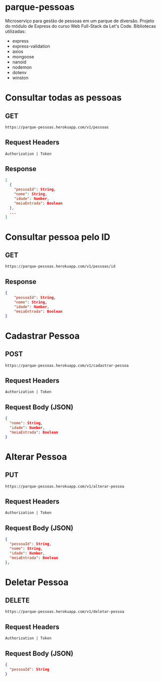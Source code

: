 # parque-pessoas

Microserviço para gestão de pessoas em um parque de diversão. Projeto do módulo de Express do curso Web Full-Stack da Let's Code. Bibliotecas utilizadas:

- express
- express-validation
- axios
- mongoose
- nanoid
- nodemon
- dotenv
- winston

# Consultar todas as pessoas

## **GET**

```
https://parque-pessoas.herokuapp.com/v1/pessoas
```

## **Request Headers**

```
Authorization | Token
```

## **Response**

```JSON
[
  {
    "pessoaId": String,
    "nome": String,
    "idade": Number,
    "meiaEntrada": Boolean
  },
  ...
]
```

# Consultar pessoa pelo ID

## **GET**

```
https://parque-pessoas.herokuapp.com/v1/pessoas/id
```

## **Response**

```JSON
{
    "pessoaId": String,
    "nome": String,
    "idade": Number,
    "meiaEntrada": Boolean
}
```

# Cadastrar Pessoa

## **POST**

```
https://parque-pessoas.herokuapp.com/v1/cadastrar-pessoa
```

## **Request Headers**

```
Authorization | Token
```

## **Request Body (JSON)**

```JSON
{
  "nome": String,
  "idade": Number,
  "meiaEntrada": Boolean
}
```

# Alterar Pessoa

## **PUT**

```
https://parque-pessoas.herokuapp.com/v1/alterar-pessoa
```

## **Request Headers**

```
Authorization | Token
```

## **Request Body (JSON)**

```JSON
{
  "pessoaId": String,
  "nome": String,
  "idade": Number,
  "meiaEntrada": Boolean
},
```

# Deletar Pessoa

## **DELETE**

```
https://parque-pessoas.herokuapp.com/v1/deletar-pessoa
```

## **Request Headers**

```
Authorization | Token
```

## **Request Body (JSON)**

```JSON
{
  "pessoaId": String
}
```
